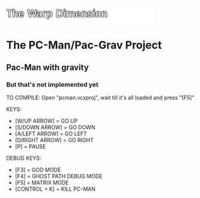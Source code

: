 ![The Warp Dimension Logo](/bitmaps/logo.png)
# The PC-Man/Pac-Grav Project
## Pac-Man with gravity
### But that's not implemented yet

TO COMPILE:
Open "pcman.vcxproj", wait till it's all loaded and press "[F5]"

KEYS:
* [W/UP ARROW] = GO UP
* [S/DOWN ARROW] = GO DOWN
* [A/LEFT ARROW] = GO LEFT
* [D/RIGHT ARROW] = GO RIGHT
* [P] = PAUSE

DEBUG KEYS:
* [F3] = GOD MODE
* [F4] = GHOST PATH DEBUG MODE
* [F5] = MATRIX MODE
* [CONTROL + K] = KILL PC-MAN
